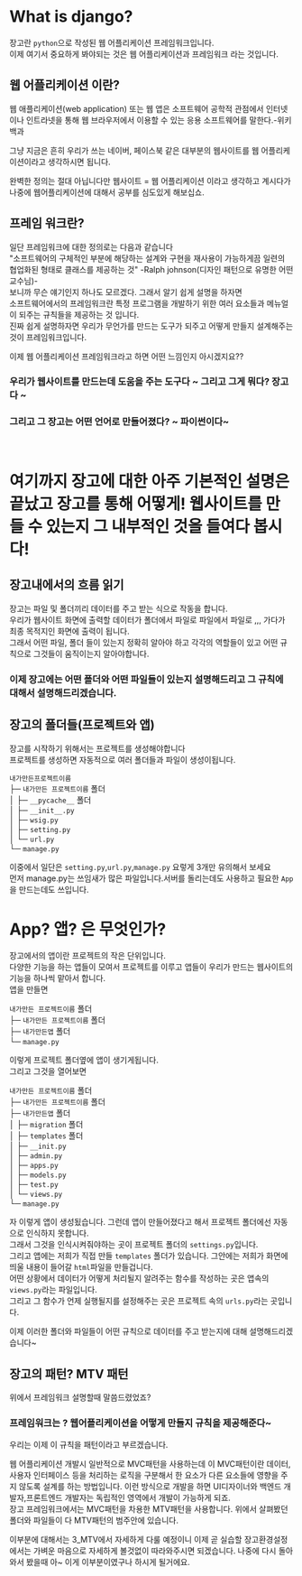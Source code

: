 # What is django?

장고란 `python`으로 작성된 웹 어플리케이션 프레임워크입니다.<br/>
이제 여기서 중요하게 봐야되는 것은 웹 어플리케이션과 프레임워크 라는 것입니다.<br/>

## 웹 어플리케이션 이란?
웹 애플리케이션(web application) 또는 웹 앱은 소프트웨어 공학적 관점에서 인터넷이나 인트라넷을 통해 웹 브라우저에서 이용할 수 있는 응용 소프트웨어를 말한다.-위키백과

그냥 지금은 흔히 우리가 쓰는 네이버, 페이스북 같은 대부분의 웹사이트를 웹 어플리케이션이라고 생각하시면 됩니다.

완벽한 정의는 절대 아닙니다만 웹사이트 = 웹 어플리케이션 이라고 생각하고 계시다가 나중에 웹어플리케이션에 대해서 공부를 심도있게 해보십쇼.

## 프레임 워크란?

일단 프레임워크에 대한 정의로는 다음과 같습니다<br/>
"소프트웨어의 구체적인 부분에 해당하는 설계와 구현을 재사용이 가능하게끔 일련의 협업화된 형태로 클래스를 제공하는 것" -Ralph johnson(디자인 패턴으로 유명한 어떤 교수님)-<br/>
보니까 무슨 얘기인지 하나도 모르겠다. 그래서 알기 쉽게 설명을 하자면<br/>
소프트웨어에서의 프레임워크란 특정 프로그램을 개발하기 위한 여러 요소들과 메뉴얼이 되주는 규칙들을 제공하는 것 입니다. <br/>
진짜 쉽게 설명하자면 우리가 무언가를 만드는 도구가 되주고 어떻게 만들지 설계해주는 것이 프레임워크입니다.<br/>

이제 웹 어플리케이션 프레임워크라고 하면 어떤 느낌인지 아시겠지요??

### 우리가 웹사이트를 만드는데 도움을 주는 도구다 ~ 그리고 그게 뭐다? 장고다 ~
### 그리고 그 장고는 어떤 언어로 만들어졌다? ~ 파이썬이다~
<br>


# 여기까지 장고에 대한 아주 기본적인 설명은 끝났고 장고를 통해 어떻게! 웹사이트를 만들 수 있는지 그 내부적인 것을 들여다 봅시다!

## 장고내에서의 흐름 읽기

장고는 파일 및 폴더끼리 데이터를 주고 받는 식으로 작동을 합니다.<br>
우리가 웹사이트 화면에 출력할 데이터가 폴더에서 파일로 파일에서 파일로 ,,, 가다가 최종 목적지인 화면에 출력이 됩니다.<br>
그래서 어떤 파일, 폴더 들이 있는지 정확히 알아야 하고 각각의 역할들이 있고 어떤 규칙으로 그것들이 움직이는지 알아야합니다.<br>

### 이제 장고에는 어떤 폴더와 어떤 파일들이 있는지 설명해드리고 그 규칙에 대해서 설명해드리겠습니다.

## 장고의 폴더들(프로젝트와 앱)
장고를 시작하기 위해서는 프로젝트를 생성해야합니다<br>
프로젝트를 생성하면 자동적으로 여러 폴더들과 파일이 생성이됩니다.<br>

 `내가만든프로젝트이름`<br>
    ├─ `내가만든 프로젝트이름` 폴더<br/>
    │    ├─ `__pycache__` 폴더<br/>
    │    ├─ `__init__.py`<br/>
    │    ├─ `wsig.py`<br/>
    │    ├─ `setting.py`<br/>
    │    └─ `url.py`<br/>
    └─ `manage.py`<br/>

이중에서 일단은 `setting.py`,`url.py`,`manage.py` 요렇게 3개만 유의해서 보세요<br>
먼저 manage.py는 쓰임새가 많은 파일입니다.서버를 돌리는데도 사용하고 필요한 `App`을 만드는데도 쓰입니다.<br>

# App? 앱? 은 무엇인가?
장고에서의 앱이란 프로젝트의 작은 단위입니다.<br>
다양한 기능을 하는 앱들이 모여서 프로젝트를 이루고 앱들이 우리가 만드는 웹사이트의 기능을 하나씩 맡아서 합니다.<br>
앱을 만들면

 `내가만든 프로젝트이름` 폴더<br/>
    ├─ `내가만든 프로젝트이름` 폴더<br/>
    ├─ `내가만든앱` 폴더<br/>
    └─ `manage.py`<br/>

이렇게 프로젝트 폴더옆에 앱이 생기게됩니다.<br/>
그리고 그것을 열어보면<br/>


 `내가만든 프로젝트이름` 폴더 <br>
    ├─ `내가만든 프로젝트이름` 폴더<br/>
    ├─ `내가만든앱` 폴더<br/>
    │    ├─ `migration` 폴더<br/>
    │    ├─ `templates` 폴더<br/>
    │    ├─ `__init.py`<br/>
    │    ├─ `admin.py`<br/>
    │    ├─ `apps.py`<br/>
    │    ├─ `models.py`<br/>
    │    ├─ `test.py`<br/>
    │    └─ `views.py`<br/>
    └─ `manage.py`<br/>

자 이렇게 앱이 생성됬습니다. 그런데 앱이 만들어졌다고 해서 프로젝트 폴더에선 자동으로 인식하지 못합니다.<br/>
그래서 그것을 인식시켜줘야하는 곳이 프로젝트 폴더의 `settings.py`입니다.<br/>
그리고 앱에는 저희가 직접 만들 `templates` 폴더가 있습니다. 그안에는 저희가 화면에 띄울 내용이 들어갈 `html`파일을 만들겁니다.<br>
어떤 상황에서 데이터가 어떻게 처리될지 알려주는 함수를 작성하는 곳은 앱속의 `views.py`라는 파일입니다.<br>
그리고 그 함수가 언제 실행될지를 설정해주는 곳은 프로젝트 속의 `urls.py`라는 곳입니다.<br>


이제 이러한 폴더와 파일들이 어떤 규칙으로 데이터를 주고 받는지에 대해 설명해드리겠습니다~

## 장고의 패턴? MTV 패턴

위에서 프레임워크 설명할때 말씀드렸었죠?<br>
### 프레임워크는 ? 웹어플리케이션을 어떻게 만들지 규칙을 제공해준다~
우리는 이제 이 규칙을 패턴이라고 부르겠습니다.<br>

웹 어플리케이션 개발시 일반적으로 MVC패턴을 사용하는데 이 MVC패턴이란 데이터, 사용자 인터페이스 등을 처리하는 로직을 구분해서 한 요소가 다른 요소들에 영향을 주지 않도록 설계를 하는 방법입니다. 이런 방식으로 개발을 하면 UI디자이너와 백엔드 개발자,프론트엔드 개발자는 독립적인 영역에서 개발이 가능하게 되죠.<br/>
장고 프레임워크에서는 MVC패턴을 차용한 MTV패턴을 사용합니다. 위에서 살펴봤던 폴더와 파일들이 다 MTV패턴의 범주안에 있습니다.


이부분에 대해서는 3_MTV에서 자세하게 다룰 예정이니 이제 곧 실습할 장고환경설정에서는 가벼운 마음으로 자세하게 볼것없이 따라와주시면 되겠습니다. 나중에 다시 돌아와서 봤을때 아~ 이게 이부분이였구나 하시게 될거에요.